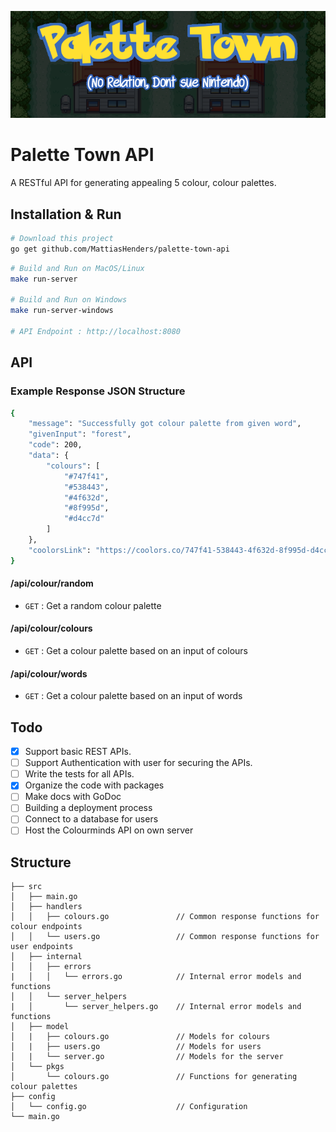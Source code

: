 ![alt text][banner-short]


# Palette Town API
A RESTful API for generating appealing 5 colour, colour palettes.

## Installation & Run
```bash
# Download this project
go get github.com/MattiasHenders/palette-town-api
```

```bash
# Build and Run on MacOS/Linux
make run-server

# Build and Run on Windows
make run-server-windows

# API Endpoint : http://localhost:8080
```

## API

### Example Response JSON Structure
```bash
{
    "message": "Successfully got colour palette from given word",
    "givenInput": "forest",
    "code": 200,
    "data": {
        "colours": [
            "#747f41",
            "#538443",
            "#4f632d",
            "#8f995d",
            "#d4cc7d"
        ]
    },
    "coolorsLink": "https://coolors.co/747f41-538443-4f632d-8f995d-d4cc7d"
}
```

#### /api/colour/random
* `GET` : Get a random colour palette

#### /api/colour/colours
* `GET` : Get a colour palette based on an input of colours

#### /api/colour/words
* `GET` : Get a colour palette based on an input of words

## Todo

- [x] Support basic REST APIs.
- [ ] Support Authentication with user for securing the APIs.
- [ ] Write the tests for all APIs.
- [x] Organize the code with packages
- [ ] Make docs with GoDoc
- [ ] Building a deployment process 
- [ ] Connect to a database for users
- [ ] Host the Colourminds API on own server

## Structure
```
├── src
│   ├── main.go
│   ├── handlers                    
│   │   ├── colours.go               // Common response functions for colour endpoints
│   │   └── users.go                 // Common response functions for user endpoints
│   ├── internal                    
│   │   ├── errors                  
|   │   │   └── errors.go            // Internal error models and functions
│   │   └── server_helpers          
|   │       └── server_helpers.go    // Internal error models and functions
│   ├── model
│   |   ├── colours.go               // Models for colours
│   |   ├── users.go                 // Models for users
│   |   └── server.go                // Models for the server
│   └── pkgs
│       └── colours.go               // Functions for generating colour palettes
├── config
│   └── config.go                    // Configuration
└── main.go
```


[banner-short]: https://github.com/MattiasHenders/palette-town-api/blob/main/assets/banner-short.png?raw=true "Palette Town API Banner"
[banner]: https://github.com/MattiasHenders/palette-town-api/blob/main/assets/banner.png?raw=true "Palette Town API Full Banner"

